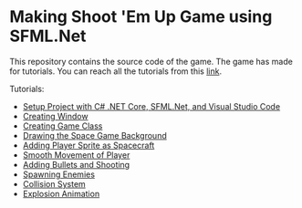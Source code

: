 # Making Shoot 'Em Up Game using SFML.Net

This repository contains the source code of the game. The game has made for tutorials. You can reach all the tutorials from this [link](https://www.letsdevelopgames.com/2021/06/create-shoot-em-up-game-using-c-and-sfml.html).

Tutorials:
- [Setup Project with C# .NET Core, SFML.Net, and Visual Studio Code](https://www.letsdevelopgames.com/2021/06/setup-project-with-c-net-core-sfml-and.html)
- [Creating Window](https://www.letsdevelopgames.com/2021/06/creating-window-sfml-c.html)
- [Creating Game Class](https://www.letsdevelopgames.com/2021/06/creating-game-class-in-sfml-c.html)
- [Drawing the Space Game Background](https://www.letsdevelopgames.com/2021/06/drawing-space-game-background-in-c-sfml.html)
- [Adding Player Sprite as Spacecraft](https://www.letsdevelopgames.com/2021/06/adding-player-sprite-as-spacecraft-in.html)
- [Smooth Movement of Player](https://www.letsdevelopgames.com/2021/06/smooth-movement-of-player-in-sfml-c.html)
- [Adding Bullets and Shooting](https://www.letsdevelopgames.com/2021/06/adding-bullets-and-shooting-in-sfml-c.html)
- [Spawning Enemies](https://www.letsdevelopgames.com/2021/06/spawning-enemies-in-sfml-c.html)
- [Collision System](https://www.letsdevelopgames.com/2021/06/collision-system-in-sfml-c.html)
- [Explosion Animation](https://www.letsdevelopgames.com/2021/06/explosion-animation-in-sfml-c.html)
